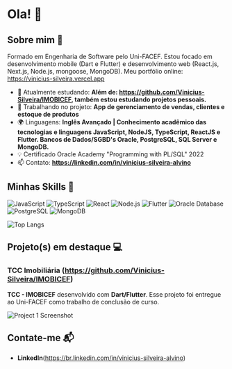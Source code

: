 # Ola! 👋

## Sobre mim 🚀

Formado em Engenharia de Software pelo Uni-FACEF. Estou focado em desenvolvimento mobile (Dart e Flutter) e desenvolvimento web (React.js, Next.js, Node.js, mongoose, MongoDB).
Meu portfólio online: https://vinicius-silveira.vercel.app

- 🌱 Atualmente estudando: **Além de: https://github.com/Vinicius-Silveira/IMOBICEF, também estou estudando projetos pessoais.**
- 🔭 Trabalhando no projeto: **App de gerenciamento de vendas, clientes e estoque de produtos**
- 🌍 Linguagens: **Inglês Avançado | Conhecimento acadêmico das tecnologias e linguagens JavaScript, NodeJS, TypeScript, ReactJS e Flutter. Bancos de Dados/SGBD's Oracle, PostgreSQL, SQL Server e MongoDB.**
- :bulb: Certificado Oracle Academy "Programming with PL/SQL" 2022
- 📫 Contato: **https://linkedin.com/in/vinicius-silveira-alvino**

## Minhas Skills 🧠

![JavaScript](https://img.shields.io/badge/-JavaScript-F7DF1E?style=flat-square&logo=javascript&logoColor=black)
![TypeScript](https://img.shields.io/badge/-TypeScript-1e36f7?style=flat-square&logo=javascript&logoColor=black)
![React](https://img.shields.io/badge/-React-61DAFB?style=flat-square&logo=react&logoColor=black)
![Node.js](https://img.shields.io/badge/-Node.js-339933?style=flat-square&logo=node.js&logoColor=white)
![Flutter](https://img.shields.io/badge/Flutter-02569B?style=flat-square&logo=flutter&logoColor=white)
![Oracle Database](https://img.shields.io/badge/Oracle_Database-F80000?style=flat-square&logo=oracle&logoColor=white)
![PostgreSQL](https://img.shields.io/badge/PostgreSQL-4169E1?style=flat-square&logo=postgresql&logoColor=white)
![MongoDB](https://img.shields.io/badge/MongoDB-47A248?style=flat-square&logo=mongodb&logoColor=white)

![Top Langs](https://github-readme-stats.vercel.app/api/top-langs/?username=anuraghazra&exclude_repo=github-readme-stats,anuraghazra.FunnyLittleZombies)

## Projeto(s) em destaque 💻

### TCC Imobiliária (https://github.com/Vinicius-Silveira/IMOBICEF)
**TCC - IMOBICEF** desenvolvido com **Dart/Flutter**. Esse projeto foi entregue ao Uni-FACEF como trabalho de conclusão de curso.

![Project 1 Screenshot](https://github.com/user-attachments/assets/1cead16c-d9a2-469e-8e11-7f1dce2dd5a6)


## Contate-me 📬

- **LinkedIn**(https://br.linkedin.com/in/vinicius-silveira-alvino)
